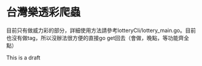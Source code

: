 # 台灣樂透彩爬蟲

目前只有做威力彩的部分，詳細使用方法請參考lotteryCli/lottery_main.go。目前也沒有做tag，所以沒辦法很方便的直接go get回去（會做，晚點，等功能齊全點）

This is a draft